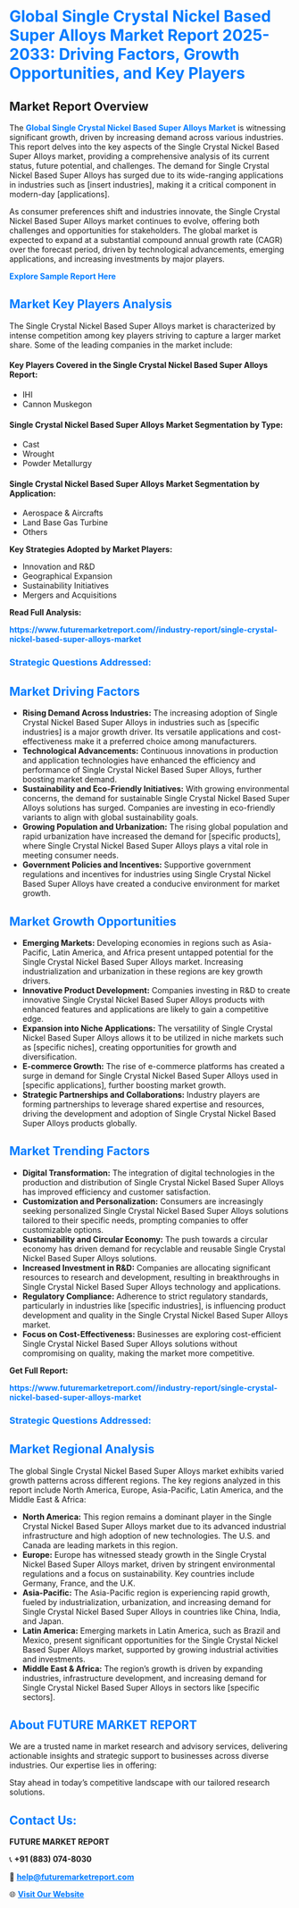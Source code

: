 <h1 style="color: #007BFF;">Global Single Crystal Nickel Based Super Alloys Market Report 2025-2033: Driving Factors, Growth Opportunities, and Key Players</h1>

<section id="overview">
<h2>Market Report Overview</h2>
<p>The <a href="https://www.futuremarketreport.com//industry-report/single-crystal-nickel-based-super-alloys-market" style="color: #007BFF; text-decoration: none;"><strong>Global Single Crystal Nickel Based Super Alloys Market</strong></a> is witnessing significant growth, driven by increasing demand across various industries. This report delves into the key aspects of the Single Crystal Nickel Based Super Alloys market, providing a comprehensive analysis of its current status, future potential, and challenges. The demand for Single Crystal Nickel Based Super Alloys has surged due to its wide-ranging applications in industries such as [insert industries], making it a critical component in modern-day [applications].</p>
<p>As consumer preferences shift and industries innovate, the Single Crystal Nickel Based Super Alloys market continues to evolve, offering both challenges and opportunities for stakeholders. The global market is expected to expand at a substantial compound annual growth rate (CAGR) over the forecast period, driven by technological advancements, emerging applications, and increasing investments by major players.</p>
</section>

<section id="overview">
<p><a href="https://www.futuremarketreport.com//request-sample/reportId=55130" style="color: #007BFF; text-decoration: none;"><strong>Explore Sample Report Here</strong></a></p>
</section>

<section id="key-players">
<h2 style="color: #007BFF;">Market Key Players Analysis</h2>
<p>The Single Crystal Nickel Based Super Alloys market is characterized by intense competition among key players striving to capture a larger market share. Some of the leading companies in the market include:</p>
<h4>Key Players Covered in the Single Crystal Nickel Based Super Alloys Report:</h4>
<ul><li>IHI</li><li>Cannon Muskegon</li></ul>
<h4>Single Crystal Nickel Based Super Alloys Market Segmentation by Type:</h4>
<ul><li>Cast</li><li>Wrought</li><li>Powder Metallurgy</li></ul>

<h4>Single Crystal Nickel Based Super Alloys Market Segmentation by Application:</h4>
<ul><li>Aerospace &amp; Aircrafts</li><li>Land Base Gas Turbine</li><li>Others</li></ul>
<p><strong>Key Strategies Adopted by Market Players:</strong></p>
<ul>
<li>Innovation and R&D</li>
<li>Geographical Expansion</li>
<li>Sustainability Initiatives</li>
<li>Mergers and Acquisitions</li>
</ul>
</section>

<section>
<p><strong>Read Full Analysis: </strong></p><a href="https://www.futuremarketreport.com//industry-report/single-crystal-nickel-based-super-alloys-market" style="color: #007BFF; text-decoration: none;"><strong>https://www.futuremarketreport.com//industry-report/single-crystal-nickel-based-super-alloys-market</strong></a>
<h3 style="color: #007BFF;">Strategic Questions Addressed:</h3>
</section>

<section id="driving-factors">
<h2 style="color: #007BFF;">Market Driving Factors</h2>
<ul>
<li><strong>Rising Demand Across Industries:</strong> The increasing adoption of Single Crystal Nickel Based Super Alloys in industries such as [specific industries] is a major growth driver. Its versatile applications and cost-effectiveness make it a preferred choice among manufacturers.</li>
<li><strong>Technological Advancements:</strong> Continuous innovations in production and application technologies have enhanced the efficiency and performance of Single Crystal Nickel Based Super Alloys, further boosting market demand.</li>
<li><strong>Sustainability and Eco-Friendly Initiatives:</strong> With growing environmental concerns, the demand for sustainable Single Crystal Nickel Based Super Alloys solutions has surged. Companies are investing in eco-friendly variants to align with global sustainability goals.</li>
<li><strong>Growing Population and Urbanization:</strong> The rising global population and rapid urbanization have increased the demand for [specific products], where Single Crystal Nickel Based Super Alloys plays a vital role in meeting consumer needs.</li>
<li><strong>Government Policies and Incentives:</strong> Supportive government regulations and incentives for industries using Single Crystal Nickel Based Super Alloys have created a conducive environment for market growth.</li>
</ul>
</section>

<section id="growth-opportunities">
<h2 style="color: #007BFF;">Market Growth Opportunities</h2>
<ul>
<li><strong>Emerging Markets:</strong> Developing economies in regions such as Asia-Pacific, Latin America, and Africa present untapped potential for the Single Crystal Nickel Based Super Alloys market. Increasing industrialization and urbanization in these regions are key growth drivers.</li>
<li><strong>Innovative Product Development:</strong> Companies investing in R&D to create innovative Single Crystal Nickel Based Super Alloys products with enhanced features and applications are likely to gain a competitive edge.</li>
<li><strong>Expansion into Niche Applications:</strong> The versatility of Single Crystal Nickel Based Super Alloys allows it to be utilized in niche markets such as [specific niches], creating opportunities for growth and diversification.</li>
<li><strong>E-commerce Growth:</strong> The rise of e-commerce platforms has created a surge in demand for Single Crystal Nickel Based Super Alloys used in [specific applications], further boosting market growth.</li>
<li><strong>Strategic Partnerships and Collaborations:</strong> Industry players are forming partnerships to leverage shared expertise and resources, driving the development and adoption of Single Crystal Nickel Based Super Alloys products globally.</li>
</ul>
</section>

<section id="trending-factors">
<h2 style="color: #007BFF;">Market Trending Factors</h2>
<ul>
<li><strong>Digital Transformation:</strong> The integration of digital technologies in the production and distribution of Single Crystal Nickel Based Super Alloys has improved efficiency and customer satisfaction.</li>
<li><strong>Customization and Personalization:</strong> Consumers are increasingly seeking personalized Single Crystal Nickel Based Super Alloys solutions tailored to their specific needs, prompting companies to offer customizable options.</li>
<li><strong>Sustainability and Circular Economy:</strong> The push towards a circular economy has driven demand for recyclable and reusable Single Crystal Nickel Based Super Alloys solutions.</li>
<li><strong>Increased Investment in R&D:</strong> Companies are allocating significant resources to research and development, resulting in breakthroughs in Single Crystal Nickel Based Super Alloys technology and applications.</li>
<li><strong>Regulatory Compliance:</strong> Adherence to strict regulatory standards, particularly in industries like [specific industries], is influencing product development and quality in the Single Crystal Nickel Based Super Alloys market.</li>
<li><strong>Focus on Cost-Effectiveness:</strong> Businesses are exploring cost-efficient Single Crystal Nickel Based Super Alloys solutions without compromising on quality, making the market more competitive.</li>
</ul>
</section>

<section>
<p><strong>Get Full Report: </strong></p><a href="https://www.futuremarketreport.com//industry-report/single-crystal-nickel-based-super-alloys-market" style="color: #007BFF; text-decoration: none;"><strong>https://www.futuremarketreport.com//industry-report/single-crystal-nickel-based-super-alloys-market</strong></a>
<h3 style="color: #007BFF;">Strategic Questions Addressed:</h3>
</section>


<section id="regional-analysis">
<h2 style="color: #007BFF;">Market Regional Analysis</h2>
<p>The global Single Crystal Nickel Based Super Alloys market exhibits varied growth patterns across different regions. The key regions analyzed in this report include North America, Europe, Asia-Pacific, Latin America, and the Middle East & Africa:</p>
<ul>
<li><strong>North America:</strong> This region remains a dominant player in the Single Crystal Nickel Based Super Alloys market due to its advanced industrial infrastructure and high adoption of new technologies. The U.S. and Canada are leading markets in this region.</li>
<li><strong>Europe:</strong> Europe has witnessed steady growth in the Single Crystal Nickel Based Super Alloys market, driven by stringent environmental regulations and a focus on sustainability. Key countries include Germany, France, and the U.K.</li>
<li><strong>Asia-Pacific:</strong> The Asia-Pacific region is experiencing rapid growth, fueled by industrialization, urbanization, and increasing demand for Single Crystal Nickel Based Super Alloys in countries like China, India, and Japan.</li>
<li><strong>Latin America:</strong> Emerging markets in Latin America, such as Brazil and Mexico, present significant opportunities for the Single Crystal Nickel Based Super Alloys market, supported by growing industrial activities and investments.</li>
<li><strong>Middle East & Africa:</strong> The region’s growth is driven by expanding industries, infrastructure development, and increasing demand for Single Crystal Nickel Based Super Alloys in sectors like [specific sectors].</li>
</ul>
</section>

<footer>
<h2 style="color: #007BFF;">About FUTURE MARKET REPORT</h2>
<p>We are a trusted name in market research and advisory services, delivering actionable insights and strategic support to businesses across diverse industries. Our expertise lies in offering:</p>

<p>Stay ahead in today’s competitive landscape with our tailored research solutions.</p>

<h2 style="color: #007BFF;">Contact Us:</h2>
<p><strong>FUTURE MARKET REPORT</strong></p>
<p>📞 <strong>+91 (883) 074-8030</strong></p>
<p>📧 <strong><a href="mailto:help@futuremarketreport.com" style="color: #007BFF;">help@futuremarketreport.com</a></strong></p>
<p>🌐 <strong><a href="https://www.futuremarketreport.com/" style="color: #007BFF;">Visit Our Website</a></strong></p>
</footer>